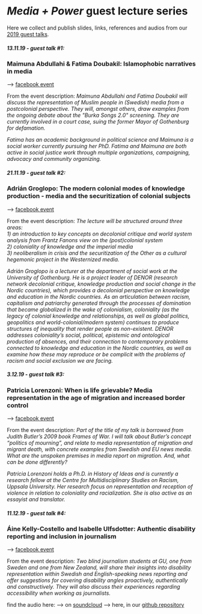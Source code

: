 # _Media + Power_ guest lecture series
Here we collect and publish slides, links, references and audios from our [2019 guest talks](fb.me/mediaandpower).

##### 13.11.19 - guest talk #1:
### Maimuna Abdullahi & Fatima Doubakil: Islamophobic narratives in media
--> [facebook event](https://www.facebook.com/events/2159871777452070/)

From the event description: _Maimuna Abdullahi and Fatima Doubakil will discuss the representation of Muslim people in (Swedish) media from a postcolonial perspective. They will, amongst others, draw examples from the ongoing debate about the
"Burka Songs 2.0" screening. They are currently involved in a court case, suing the former Mayor of Gothenburg for defamation._

_Fatima has an academic background in political science and Maimuna is a social worker currently pursuing her PhD. Fatima and Maimuna are both active in social justice work through multiple organizations, campaigning, advocacy and community organizing._

##### 21.11.19 - guest talk #2:
### Adrián Groglopo: The modern colonial modes of knowledge production - media and the securitization of colonial subjects
--> [facebook event](https://www.facebook.com/events/609949436205237/)

From the event description: _The lecture will be structured around three areas:_  
_1) an introduction to key concepts on decolonial critique and world system analysis from Frantz Fanons view on the (post)colonial system_  
_2) coloniality of knowledge and the imperial media_  
_3) neoliberalism in crisis and the securitization of the Other as a cultural hegemonic project in the Westernized media._  

_Adrián Groglopo is a lecturer at the department of social work at the University of Gothenburg. He is a project leader of DENOR (research network decolonial critique, knowledge production and social change in the Nordic countries), which provides a decolonial perspective on knowledge and education in the Nordic countries. As an articulation between racism, capitalism and patriarchy generated through the processes of domination that became globalized in the wake of colonialism, coloniality (as the legacy of colonial knowledge and relationships, as well as global politics, geopolitics and world-colonial/modern system) continues to produce structures of inequality that render people as non-existent. DENOR addresses coloniality’s social, political, epistemic and ontological production of absences, and their connection to contemporary problems connected to knowledge and education in the Nordic countries, as well as examine how these may reproduce or be complicit with the problems of racism and social exclusion we are facing._

##### 3.12.19 - guest talk #3:
### Patricia Lorenzoni: When is life grievable? Media representation in the age of migration and increased border control
--> [facebook event](https://www.facebook.com/events/2538111769767501/)

From the event description: _Part of the title of my talk is borrowed from Judith Butler’s 2009 book Frames of War. I will talk about Butler’s concept “politics of mourning”, and relate to media representation of migration and migrant death, with concrete examples from Swedish and EU news media. What are the unspoken premises in media report on migration. And, what can be done differently?_

_Patricia Lorenzoni holds a Ph.D. in History of Ideas and is currently a research fellow at the Centre for Multidisciplinary Studies on Racism, Uppsala University. Her research focus on representation and reception of violence in relation to coloniality and racialization. She is also active as an essayist and translator._

##### 11.12.19 - guest talk #4:
### Áine Kelly-Costello and Isabelle Ulfsdotter: Authentic disability reporting and inclusion in journalism
--> [facebook event](https://www.facebook.com/events/2762027877165052/)

From the event description: _Two blind journalism students at GU, one from Sweden and one from New Zealand, will share their insights into disability representation within Swedish and English-speaking news reporting and offer suggestions for covering disability angles proactively, authentically and constructively. They will also discuss their experiences regarding accessibility when working as journalists._

find the audio here:
--> on [soundcloud](https://soundcloud.com/user-725948934/authentic-disability-reporting-and-inclusion-in-journalism-perspectives-from-two-blind-students)
--> here, in our [github repository]()
